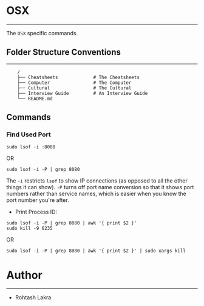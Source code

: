 # OSX

---

The ```OSX``` specific commands.



## Folder Structure Conventions

---

```
    /
    ├── Cheatsheets             # The Cheatsheets
    ├── Computer                # The Computer
    ├── Cultural                # The Cultural
    ├── Interview Guide         # An Interview Guide
    └── README.md
```

## Commands

### Find Used Port
```shell
sudo lsof -i :8080
```

OR

```shell
sudo lsof -i -P | grep 8080
```

The ```-i``` restricts ```lsof``` to show IP connections (as opposed to all the other things it can show). ```-P``` turns off port name conversion so that it shows port numbers rather than service names, which is easier when you know the port number you're after.

- Print Process ID:
```shell
sudo lsof -i -P | grep 8080 | awk '{ print $2 }'
sudo kill -9 6235
```

OR

```shell
sudo lsof -i -P | grep 8080 | awk '{ print $2 }' | sudo xargs kill

```



# Author

---

- Rohtash Lakra

